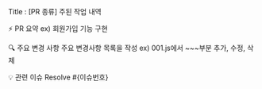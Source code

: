 Title : [PR 종류] 주된 작업 내역

⚡ PR 요약
ex) 회원가입 기능 구현

🔍 주요 변경 사항
주요 변경사항 목록을 작성
ex) 001.js에서 ~~~부분 추가, 수정, 삭제

💡 관련 이슈
Resolve #{이슈번호}